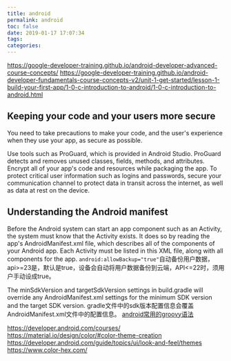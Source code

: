 ```yaml
---
title: android
permalink: android
toc: false
date: 2019-01-17 17:07:34
tags:
categories:
---
```

https://google-developer-training.github.io/android-developer-advanced-course-concepts/
https://google-developer-training.github.io/android-developer-fundamentals-course-concepts-v2/unit-1-get-started/lesson-1-build-your-first-app/1-0-c-introduction-to-android/1-0-c-introduction-to-android.html


## Keeping your code and your users more secure
You need to take precautions to make your code, and the user's experience when they use your app, as secure as possible.

Use tools such as ProGuard, which is provided in Android Studio. ProGuard detects and removes unused classes, fields, methods, and attributes.
Encrypt all of your app's code and resources while packaging the app.
To protect critical user information such as logins and passwords, secure your communication channel to protect data in transit across the internet, as well as data at rest on the device.

## Understanding the Android manifest
Before the Android system can start an app component such as an Activity, the system must know that the Activity exists. It does so by reading the app's AndroidManifest.xml file, which describes all of the components of your Android app. Each Activity must be listed in this XML file, along with all components for the app.
`android:allowBackup="true"`自动备份用户数据，api>=23是，默认是true，设备会自动将用户数据备份到云端，API<=22时，须用户手动设成true。

The minSdkVersion and targetSdkVersion settings in build.gradle will override any AndroidManifest.xml settings for the minimum SDK version and the target SDK version. gradle文件中的sdk版本配置信息会覆盖AndroidManifest.xml文件中的配置信息。
[android常用的groovy语法](http://google.github.io/android-gradle-dsl/current/index.html)

https://developer.android.com/courses/
https://material.io/design/color/#color-theme-creation
https://developer.android.com/guide/topics/ui/look-and-feel/themes
https://www.color-hex.com/
